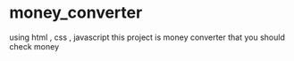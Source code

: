 # money_converter
using html , css , javascript 
 this project is money converter that you should check money 
